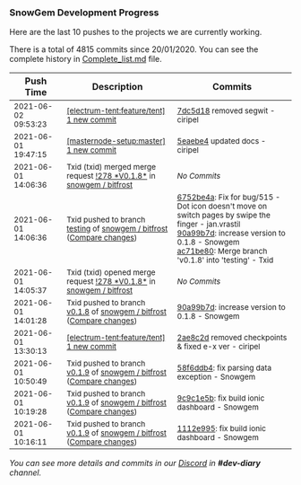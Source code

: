 
### SnowGem Development Progress

Here are the last 10 pushes to the projects we are currently working.

There is a total of 4815 commits since 20/01/2020. You can see the complete history in
 [Complete_list.md](Complete_list.md) file.

| Push Time | Description | Commits |
| --- | --- | --- |
| <sub>2021-06-02 09:53:23</sub> | <sub>[[electrum-tent:feature/tent] 1 new commit](https://github.com/ciripel/electrum-tent/commit/7dc5d189978663a6d5aaac8b7b80632018b446f2)</sub> | <sub>[7dc5d18](https://github.com/ciripel/electrum-tent/commit/7dc5d189978663a6d5aaac8b7b80632018b446f2) removed segwit - ciripel</sub> |
| <sub>2021-06-01 19:47:15</sub> | <sub>[[masternode-setup:master] 1 new commit](https://github.com/TENTOfficial/masternode-setup/commit/5eaebe4467991f41931eb4578513403bab52b7f4)</sub> | <sub>[5eaebe4](https://github.com/TENTOfficial/masternode-setup/commit/5eaebe4467991f41931eb4578513403bab52b7f4) updated docs - ciripel</sub> |
| <sub>2021-06-01 14:06:36</sub> | <sub>Txid (txid) merged merge request [\!278 \*V0\.1\.8\*](https://gitlab.com/snowgem/bitfrost/-/merge_requests/278) in [snowgem / bitfrost](https://gitlab.com/snowgem/bitfrost)</sub> | <sub>_No Commits_</sub> |
| <sub>2021-06-01 14:06:36</sub> | <sub>Txid pushed to branch [testing](https://gitlab.com/snowgem/bitfrost/commits/testing) of [snowgem / bitfrost](https://gitlab.com/snowgem/bitfrost) ([Compare changes](https://gitlab.com/snowgem/bitfrost/compare/76941243e94b3184d226461074c706886706d892...ac71be80e111b1228a662ec861172152a296bcc0))</sub> | <sub>[6752be4a](https://gitlab.com/snowgem/bitfrost/-/commit/6752be4abe98b3a936450e5f97ccf574af4c24cf): Fix for bug/515 - Dot icon doesn't move on switch pages by swipe the finger - jan.vrastil<br>[90a99b7d](https://gitlab.com/snowgem/bitfrost/-/commit/90a99b7dd8db9403b727c922fbbb31c63991119f): increase version to 0.1.8 - Snowgem<br>[ac71be80](https://gitlab.com/snowgem/bitfrost/-/commit/ac71be80e111b1228a662ec861172152a296bcc0): Merge branch 'v0.1.8' into 'testing' - Txid</sub> |
| <sub>2021-06-01 14:05:37</sub> | <sub>Txid (txid) opened merge request [\!278 \*V0\.1\.8\*](https://gitlab.com/snowgem/bitfrost/-/merge_requests/278) in [snowgem / bitfrost](https://gitlab.com/snowgem/bitfrost)</sub> | <sub>_No Commits_</sub> |
| <sub>2021-06-01 14:01:28</sub> | <sub>Txid pushed to branch [v0\.1\.8](https://gitlab.com/snowgem/bitfrost/commits/v0.1.8) of [snowgem / bitfrost](https://gitlab.com/snowgem/bitfrost) ([Compare changes](https://gitlab.com/snowgem/bitfrost/compare/6752be4abe98b3a936450e5f97ccf574af4c24cf...90a99b7dd8db9403b727c922fbbb31c63991119f))</sub> | <sub>[90a99b7d](https://gitlab.com/snowgem/bitfrost/-/commit/90a99b7dd8db9403b727c922fbbb31c63991119f): increase version to 0.1.8 - Snowgem</sub> |
| <sub>2021-06-01 13:30:13</sub> | <sub>[[electrum-tent:feature/tent] 1 new commit](https://github.com/ciripel/electrum-tent/commit/2ae8c2dc5dc9b8164a3d3782d7c2faebf4721436)</sub> | <sub>[2ae8c2d](https://github.com/ciripel/electrum-tent/commit/2ae8c2dc5dc9b8164a3d3782d7c2faebf4721436) removed checkpoints & fixed e-x ver - ciripel</sub> |
| <sub>2021-06-01 10:50:49</sub> | <sub>Txid pushed to branch [v0\.1\.9](https://gitlab.com/snowgem/bitfrost/commits/v0.1.9) of [snowgem / bitfrost](https://gitlab.com/snowgem/bitfrost) ([Compare changes](https://gitlab.com/snowgem/bitfrost/compare/9c9c1e5b90a36625ca8d4f0ded4d4143b1c8e9f2...58f6ddb46740c22e9328cb57bafa7904dff04df6))</sub> | <sub>[58f6ddb4](https://gitlab.com/snowgem/bitfrost/-/commit/58f6ddb46740c22e9328cb57bafa7904dff04df6): fix parsing data exception - Snowgem</sub> |
| <sub>2021-06-01 10:19:28</sub> | <sub>Txid pushed to branch [v0\.1\.9](https://gitlab.com/snowgem/bitfrost/commits/v0.1.9) of [snowgem / bitfrost](https://gitlab.com/snowgem/bitfrost) ([Compare changes](https://gitlab.com/snowgem/bitfrost/compare/1112e9954ebfc09aeed86be4162b6bb3596952ab...9c9c1e5b90a36625ca8d4f0ded4d4143b1c8e9f2))</sub> | <sub>[9c9c1e5b](https://gitlab.com/snowgem/bitfrost/-/commit/9c9c1e5b90a36625ca8d4f0ded4d4143b1c8e9f2): fix build ionic dashboard - Snowgem</sub> |
| <sub>2021-06-01 10:16:11</sub> | <sub>Txid pushed to branch [v0\.1\.9](https://gitlab.com/snowgem/bitfrost/commits/v0.1.9) of [snowgem / bitfrost](https://gitlab.com/snowgem/bitfrost) ([Compare changes](https://gitlab.com/snowgem/bitfrost/compare/015ee50bc7722bea5aa6e4a813d14542bbd0ddfb...1112e9954ebfc09aeed86be4162b6bb3596952ab))</sub> | <sub>[1112e995](https://gitlab.com/snowgem/bitfrost/-/commit/1112e9954ebfc09aeed86be4162b6bb3596952ab): fix build ionic dashboard - Snowgem</sub> |

_You can see more details and commits in our [Discord](https://discord.gg/zumGnbg) in **#dev-diary** channel._
